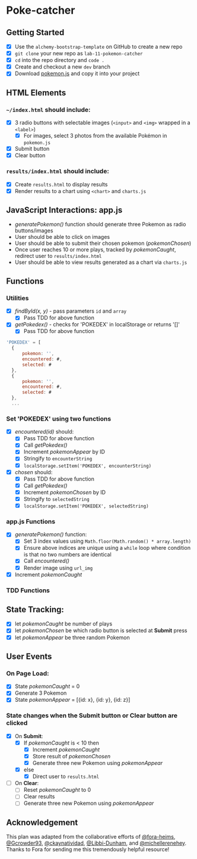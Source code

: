 # Poke-catcher

## Getting Started
- [x] Use the `alchemy-bootstrap-template` on GitHub to create a new repo
- [x] `git clone` your new repo as `lab-11-pokemon-catcher` 
- [x] `cd` into the repo directory and `code .`
- [x] Create and checkout a new `dev` branch
- [x] Download [pokemon.js](https://github.com/alchemycodelab/september-2021-foundations-i/blob/main/curriculum/labs/LAB-11-POKECATCHER/pokemon.js) and copy it into your project

## HTML Elements
### `~/index.html` should include:
- [x] 3 radio buttons with selectable images (`<input>` and `<img>` wrapped in a `<label>`)
    - [x] For images, select 3 photos from the available Pokémon in `pokemon.js`
- [x] Submit button
- [x] Clear button
### `results/index.html` should include:
- [x] Create `results.html` to display results
- [x] Render results to a chart using `<chart>` and `charts.js`

## JavaScript Interactions: app.js
- *generatePokemon()* function should generate three Pokemon as radio buttons/images
- User should be able to click on images
- User should be able to submit their chosen pokemon (*pokemonChosen*)
- Once user reaches 10 or more plays, tracked by *pokemonCaught*, redirect user to `results/index.html`
- User should be able to view results generated as a chart via `charts.js` 

## Functions
### Utilities
- [x] _findById(x, y)_ - pass parameters `id` and `array`
    - [x] Pass TDD for above function
- [x] _getPokedex()_ - checks for 'POKEDEX' in localStorage or returns '[]'
    - [x] Pass TDD for above function

```js 
'POKEDEX' = [
  {
      pokemon: '',
      encountered: #,
      selected: #
  },
  {
      pokemon: '',
      encountered: #,
      selected: #
  },
  ...
```

### Set 'POKEDEX' using two functions
- [x] _encountered(id)_ should:
    - [x] Pass TDD for above function
    - [x] Call _getPokedex()_
    - [x] Increment _pokemonAppear_ by ID
    - [x] Stringify to `encounterString`
    - [x] `localStorage.setItem('POKEDEX', encounterString)`
- [x] _chosen_ should:
    - [x] Pass TDD for above function
    - [x] Call _getPokedex()_ 
    - [x] Increment _pokemonChosen_ by ID
    - [x] Stringify to `selectedString`
    - [x] `localStorage.setItem('POKEDEX', selectedString)`

### app.js Functions
- [x] _generatePokemon()_ function:
    - [x] Set 3 index values using `Math.floor(Math.random() * array.length)` 
    - [x] Ensure above indices are unique using a `while` loop where condition is that no two numbers are identical
    - [x] Call _encountered()_
    - [x] Render image using `url_img`
- [x] Increment _pokemonCaught_

### TDD Functions

## State Tracking: 
- [x] let _pokemonCaught_ be number of plays
- [x] let _pokemonChosen_ be which radio button is selected at **Submit** press
- [x] let _pokemonAppear_ be three random Pokemon

## User Events
### On Page Load:
- [x] State _pokemonCaught_ = 0
- [x] Generate 3 Pokemon
- [x] State _pokemonAppear_ = [{id: x}, {id: y}, {id: z}]

### State changes when the **Submit** button or **Clear** button are clicked
- [x] On **Submit**: 
    - [x] If _pokemonCaught_ is < 10 then
        - [x] Increment _pokemonCaught_
        - [x] Store result of _pokemonChosen_
        - [x] Generate three new Pokemon using _pokemonAppear_
    - [x] else
        - [x] Direct user to `results.html`
- [ ] On **Clear**:
    - [ ] Reset _pokemonCaught_ to 0
    - [ ] Clear results
    - [ ] Generate three new Pokemon using _pokemonAppear_  

## Acknowledgement
This plan was adapted from the collaborative efforts of [@fora-heims](https://github.com/fora-heims), [@Gcrowder93](https://github.com/Gcrowder93), [@ckaynatividad](https://github.com/ckaynatividad), [@Libbi-Dunham](https://github.com/Libbi-Dunham), and [@michellerenehey](https://github.com/michellerenehey). Thanks to Fora for sending me this tremendously helpful resource!